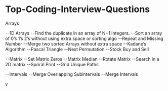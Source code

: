 # Top-Coding-Interview-Questions

Arrays

  --1D Arrays
    --Find the duplicate in an array of N+1 integers. 
    --Sort an array of 0’s 1’s 2’s without using extra space or sorting algo 
    --Repeat and Missing Number
    --Merge two sorted Arrays without extra space 
    --Kadane’s Algorithm
    --Pascal Triangle 
    --Next Permutation
    --Stock Buy and Sell
   
  --Matrix
    --Set Matrix Zeros 
    --Matrix Median
    --Rotate Matrix 
    --Search in a 2D matrix
    --Spriral Print
    --Grid Unique Paths 


  --Intervals
    --Merge Overlapping Subintervals
    --Merge Intervals
    
   v
    
  
  
